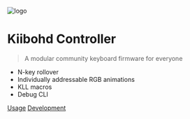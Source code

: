 ![logo](https://input.club/wp-content/uploads/2015/04/ic_logo_favi.png)

# Kiibohd Controller

> A modular community keyboard firmware for everyone

- N-key rollover
- Individually addressable RGB animations
- KLL macros
- Debug CLI

[Usage](Quickstart)
[Development](Development)
